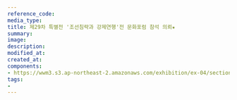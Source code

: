```yaml
---
reference_code:
media_type:
title: 제29차 특별전 '조선침략과 강제연행'전 문화포럼 참석 의뢰★
summary:
image:
description:
modified_at:
created_at:
components:
- https://wwm3.s3.ap-northeast-2.amazonaws.com/exhibition/ex-04/section-02/6_제29차+특별전+'조선침략과+강제연행'전+문화포럼+참석+의뢰★.jpg
tags:
-
---
```

